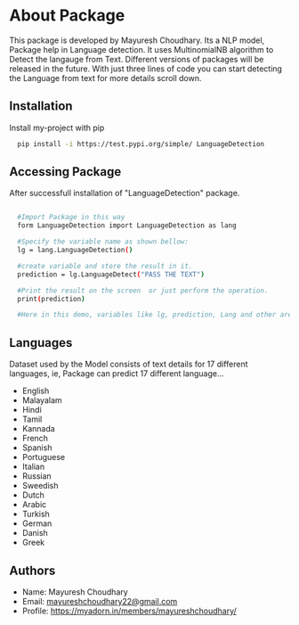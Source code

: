 # About Package
This package is developed by Mayuresh Choudhary. Its a NLP model, Package help in Language detection. It uses MultinomialNB algorithm to Detect the langauge from Text.
Different versions of packages will be released in the future.
With just three lines of code you can start detecting the Language from text for more details scroll down.

## Installation
Install my-project with pip
```bash
  pip install -i https://test.pypi.org/simple/ LanguageDetection
```
## Accessing Package
After successfull installation of "LanguageDetection" package.
```bash

  #Import Package in this way
  form LanguageDetection import LanguageDetection as lang

  #Specify the variable name as shown bellow:
  lg = lang.LanguageDetection()

  #create variable and store the result in it.
  prediction = lg.LanguageDetect("PASS THE TEXT")

  #Print the result on the screen  or just perform the operation.
  print(prediction)

  #Here in this demo, variables like lg, prediction, Lang and other are just used for demo purposes they can anything as per the requirments of the programmer.

```
## Languages
Dataset used by the Model consists of text details for 17 different languages, ie, Package can predict 17 different language...

- English
- Malayalam
- Hindi
- Tamil
- Kannada
- French
- Spanish
- Portuguese
- Italian
- Russian
- Sweedish
- Dutch
- Arabic
- Turkish
- German
- Danish
- Greek

## Authors
- Name: Mayuresh Choudhary 
- Email: mayureshchoudhary22@gmail.com
- Profile: https://myadorn.in/members/mayureshchoudhary/